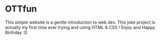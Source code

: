 # OTTfun

This simple website is a gentle introduction to web dev. 
This joke project is actually my first time ever trying and using HTML & CSS ! 
Enjoy and Happy Birthday :D

